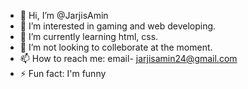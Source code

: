 - 👋 Hi, I’m @JarjisAmin
- 👀 I’m interested in gaming and web developing.
- 🌱 I’m currently learning html, css.
- 💞️ I’m not looking to colleborate at the moment.
- 📫 How to reach me: email- jarjisamin24@gmail.com
- ⚡ Fun fact: I'm funny 

<!---
JarjisAmin/JarjisAmin is a ✨ special ✨ repository because its `README.md` (this file) appears on your GitHub profile.
You can click the Preview link to take a look at your changes.
--->
